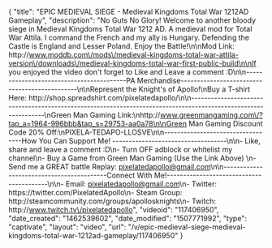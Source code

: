 {
    "title": "EPIC MEDIEVAL SIEGE - Medieval Kingdoms Total War 1212AD Gameplay",
    "description": "No Guts No Glory!  Welcome to another bloody siege in Medieval Kingdoms Total War 1212 AD.  A medieval mod for Total War Attila.  I command the French and my ally is Hungary.  Defending the Castle is England and Lesser Poland.  Enjoy the Battle!\n\nMod Link: http:\/\/www.moddb.com\/mods\/medieval-kingdoms-total-war-attila-version\/downloads\/medieval-kingdoms-total-war-first-public-build\n\nIf you enjoyed the video don't forget to Like and Leave a comment :D\n\n-----------------------------------------PA Merchandise----------------------------------------------\n\nRepresent the Knight's of Apollo!\nBuy a T-shirt Here: http:\/\/shop.spreadshirt.com\/pixelatedapollo\/\n\n---------------------------------------------------------------------------------------------------------------\nGreen Man Gaming Link:\nhttp:\/\/www.greenmangaming.com\/?tap_a=1964-996bbb&tap_s=29753-aa0a78\n\nGreen Man Gaming Discount Code 20% Off:\nPIXELA-TEDAPO-LLOSVE\n\n----------------------------------How You Can Support Me! -----------------------------------\n\n- Like, share and leave a comment :D\n- Turn OFF adblock or whitelist my channel\n- Buy a Game from Green Man Gaming (Use the Link Above) \n- Send me a GREAT battle Replay: pixelatedapollo@gmail.com\n\n------------------------------------------Connect With Me!-----------------------------------------\n\n- Email: pixelatedapollo@gmail.com\n- Twitter: https:\/\/twitter.com\/PixelatedApollo\n- Steam Group:  http:\/\/steamcommunity.com\/groups\/apollosknights\n- Twitch: http:\/\/www.twitch.tv\/pixelatedapollo",
    "videoid": "117406950",
    "date_created": "1462539602",
    "date_modified": "1507771992",
    "type": "captivate",
    "layout": "video",
    "url": "\/v\/epic-medieval-siege-medieval-kingdoms-total-war-1212ad-gameplay\/117406950"
}